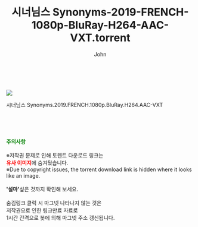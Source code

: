 ﻿---
layout: post
title:  "    시너님스 Synonyms-2019-FRENCH-1080p-BluRay-H264-AAC-VXT.torrent"
author: John
categories: [ 영화 ]
tags: [  ]
image: https://torrentrj54.com/uploadfile/full/d99c00036c428345b9602a8aa7406021c82b55f6.jpg 
description: "    시너님스 Synonyms-2019-FRENCH-1080p-BluRay-H264-AAC-VXT torrent 정보 공유"
toc: true
toc_sticky: true
---

<br>
<p><img src="https://torrentrj54.com/uploadfile/full/d99c00036c428345b9602a8aa7406021c82b55f6.jpg"/></p>
 시너님스 Synonyms.2019.FRENCH.1080p.BluRay.H264.AAC-VXT  
    
<br><br><br>
<p data-ke-size="size16"><b><span style="color: green;">주의사항</span></b><br /><br />※저작권 문제로 인해 토렌트 다운로드 링크는<br /><b><span style="color: red;">유사 이미지</span></b>에 숨겨뒀습니다.<br />※Due to copyright issues, the torrent download link is hidden where it looks like an image.<br /><br /><b>'설마'</b>싶은 것까지 확인해 보세요.<br /><br />숨김링크 클릭 시 마그넷 나타나지 않는 것은<br />저작권으로 인한 링크만료 자료로<br />1시간 간격으로 봇에 의해 마그넷 주소 갱신됩니다.</p>
